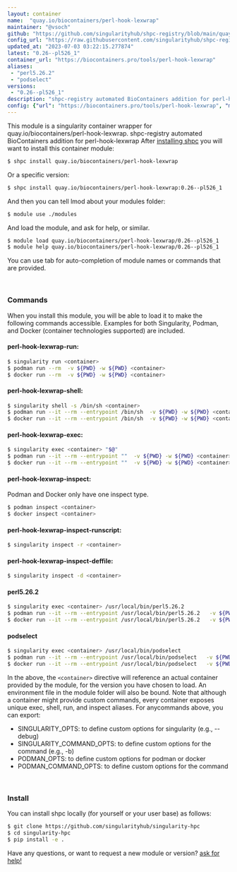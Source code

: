 ```yaml
---
layout: container
name:  "quay.io/biocontainers/perl-hook-lexwrap"
maintainer: "@vsoch"
github: "https://github.com/singularityhub/shpc-registry/blob/main/quay.io/biocontainers/perl-hook-lexwrap/container.yaml"
config_url: "https://raw.githubusercontent.com/singularityhub/shpc-registry/main/quay.io/biocontainers/perl-hook-lexwrap/container.yaml"
updated_at: "2023-07-03 03:22:15.277874"
latest: "0.26--pl526_1"
container_url: "https://biocontainers.pro/tools/perl-hook-lexwrap"
aliases:
 - "perl5.26.2"
 - "podselect"
versions:
 - "0.26--pl526_1"
description: "shpc-registry automated BioContainers addition for perl-hook-lexwrap"
config: {"url": "https://biocontainers.pro/tools/perl-hook-lexwrap", "maintainer": "@vsoch", "description": "shpc-registry automated BioContainers addition for perl-hook-lexwrap", "latest": {"0.26--pl526_1": "sha256:999fe5f33ba9b1922e058f4cf4b7f84e729379670efc248e8e4c79bdfd98157f"}, "tags": {"0.26--pl526_1": "sha256:999fe5f33ba9b1922e058f4cf4b7f84e729379670efc248e8e4c79bdfd98157f"}, "docker": "quay.io/biocontainers/perl-hook-lexwrap", "aliases": {"perl5.26.2": "/usr/local/bin/perl5.26.2", "podselect": "/usr/local/bin/podselect"}}
---
```


This module is a singularity container wrapper for quay.io/biocontainers/perl-hook-lexwrap.
shpc-registry automated BioContainers addition for perl-hook-lexwrap
After [installing shpc](#install) you will want to install this container module:


```bash
$ shpc install quay.io/biocontainers/perl-hook-lexwrap
```

Or a specific version:

```bash
$ shpc install quay.io/biocontainers/perl-hook-lexwrap:0.26--pl526_1
```

And then you can tell lmod about your modules folder:

```bash
$ module use ./modules
```

And load the module, and ask for help, or similar.

```bash
$ module load quay.io/biocontainers/perl-hook-lexwrap/0.26--pl526_1
$ module help quay.io/biocontainers/perl-hook-lexwrap/0.26--pl526_1
```

You can use tab for auto-completion of module names or commands that are provided.

<br>

### Commands

When you install this module, you will be able to load it to make the following commands accessible.
Examples for both Singularity, Podman, and Docker (container technologies supported) are included.

#### perl-hook-lexwrap-run:

```bash
$ singularity run <container>
$ podman run --rm  -v ${PWD} -w ${PWD} <container>
$ docker run --rm  -v ${PWD} -w ${PWD} <container>
```

#### perl-hook-lexwrap-shell:

```bash
$ singularity shell -s /bin/sh <container>
$ podman run --it --rm --entrypoint /bin/sh  -v ${PWD} -w ${PWD} <container>
$ docker run --it --rm --entrypoint /bin/sh  -v ${PWD} -w ${PWD} <container>
```

#### perl-hook-lexwrap-exec:

```bash
$ singularity exec <container> "$@"
$ podman run --it --rm --entrypoint ""  -v ${PWD} -w ${PWD} <container> "$@"
$ docker run --it --rm --entrypoint ""  -v ${PWD} -w ${PWD} <container> "$@"
```

#### perl-hook-lexwrap-inspect:

Podman and Docker only have one inspect type.

```bash
$ podman inspect <container>
$ docker inspect <container>
```

#### perl-hook-lexwrap-inspect-runscript:

```bash
$ singularity inspect -r <container>
```

#### perl-hook-lexwrap-inspect-deffile:

```bash
$ singularity inspect -d <container>
```


#### perl5.26.2

```bash
$ singularity exec <container> /usr/local/bin/perl5.26.2
$ podman run --it --rm --entrypoint /usr/local/bin/perl5.26.2   -v ${PWD} -w ${PWD} <container> -c " $@"
$ docker run --it --rm --entrypoint /usr/local/bin/perl5.26.2   -v ${PWD} -w ${PWD} <container> -c " $@"
```


#### podselect

```bash
$ singularity exec <container> /usr/local/bin/podselect
$ podman run --it --rm --entrypoint /usr/local/bin/podselect   -v ${PWD} -w ${PWD} <container> -c " $@"
$ docker run --it --rm --entrypoint /usr/local/bin/podselect   -v ${PWD} -w ${PWD} <container> -c " $@"
```



In the above, the `<container>` directive will reference an actual container provided
by the module, for the version you have chosen to load. An environment file in the
module folder will also be bound. Note that although a container
might provide custom commands, every container exposes unique exec, shell, run, and
inspect aliases. For anycommands above, you can export:

 - SINGULARITY_OPTS: to define custom options for singularity (e.g., --debug)
 - SINGULARITY_COMMAND_OPTS: to define custom options for the command (e.g., -b)
 - PODMAN_OPTS: to define custom options for podman or docker
 - PODMAN_COMMAND_OPTS: to define custom options for the command

<br>

### Install

You can install shpc locally (for yourself or your user base) as follows:

```bash
$ git clone https://github.com/singularityhub/singularity-hpc
$ cd singularity-hpc
$ pip install -e .
```

Have any questions, or want to request a new module or version? [ask for help!](https://github.com/singularityhub/singularity-hpc/issues)